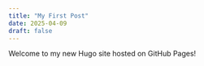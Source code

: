 ```yaml
---
title: "My First Post"
date: 2025-04-09
draft: false
---
```


Welcome to my new Hugo site hosted on GitHub Pages!
